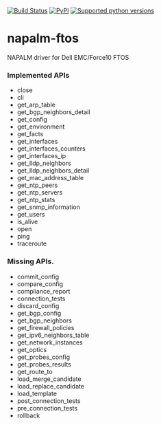 [![Build Status](https://travis-ci.com/napalm-automation-community/napalm-ftos.svg?branch=master)](https://travis-ci.org/napalm-automation-community/napalm-ftos)
[![PyPI](https://img.shields.io/pypi/v/napalm-ftos.svg)](https://pypi.python.org/pypi/napalm-ftos)
[![Supported python versions](https://img.shields.io/pypi/pyversions/napalm-ftos.svg)](https://pypi.python.org/pypi/napalm-ftos/)

# napalm-ftos

NAPALM driver for Dell EMC/Force10 FTOS

### Implemented APIs

* close
* cli
* get_arp_table
* get_bgp_neighbors_detail
* get_config
* get_environment
* get_facts
* get_interfaces
* get_interfaces_counters
* get_interfaces_ip
* get_lldp_neighbors
* get_lldp_neighbors_detail
* get_mac_address_table
* get_ntp_peers
* get_ntp_servers
* get_ntp_stats
* get_snmp_information
* get_users
* is_alive
* open
* ping
* traceroute

### Missing APIs.

* commit_config
* compare_config
* compliance_report
* connection_tests
* discard_config
* get_bgp_config
* get_bgp_neighbors
* get_firewall_policies
* get_ipv6_neighbors_table
* get_network_instances
* get_optics
* get_probes_config
* get_probes_results
* get_route_to
* load_merge_candidate
* load_replace_candidate
* load_template
* post_connection_tests
* pre_connection_tests
* rollback
